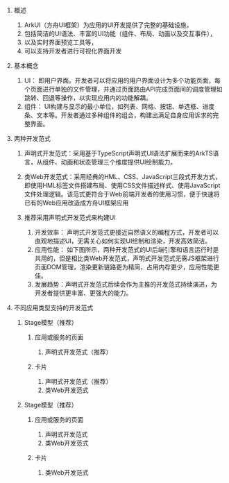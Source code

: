 1.  概述

    1.  ArkUI（方舟UI框架）为应用的UI开发提供了完整的基础设施，
    2.  包括简洁的UI语法、丰富的UI功能（组件、布局、动画以及交互事件），
    3.  以及实时界面预览工具等，
    4.  可以支持开发者进行可视化界面开发
2.  基本概念

    1.  UI： 即用户界面。开发者可以将应用的用户界面设计为多个功能页面，每个页面进行单独的文件管理，并通过页面路由API完成页面间的调度管理如跳转、回退等操作，以实现应用内的功能解耦。
    2.  组件： UI构建与显示的最小单位，如列表、网格、按钮、单选框、进度条、文本等。开发者通过多种组件的组合，构建出满足自身应用诉求的完整界面。
3.  两种开发范式

    1.  声明式开发范式：采用基于TypeScript声明式UI语法扩展而来的ArkTS语言，从组件、动画和状态管理三个维度提供UI绘制能力。
    2.  类Web开发范式：采用经典的HML、CSS、JavaScript三段式开发方式，即使用HML标签文件搭建布局、使用CSS文件描述样式、使用JavaScript文件处理逻辑。该范式更符合于Web前端开发者的使用习惯，便于快速将已有的Web应用改造成方舟UI框架应用
    3.  推荐采用声明式开发范式来构建UI

        1.  开发效率： 声明式开发范式更接近自然语义的编程方式，开发者可以直观地描述UI，无需关心如何实现UI绘制和渲染，开发高效简洁。
        2.  应用性能： 如下图所示，两种开发范式的UI后端引擎和语言运行时是共用的，但是相比类Web开发范式，声明式开发范式无需JS框架进行页面DOM管理，渲染更新链路更为精简，占用内存更少，应用性能更佳。
        3.  发展趋势：声明式开发范式后续会作为主推的开发范式持续演进，为开发者提供更丰富、更强大的能力。
4.  不同应用类型支持的开发范式

    1.  Stage模型（推荐）

        1.  应用或服务的页面

            1.  声明式开发范式（推荐）
        2.  卡片

            1.  声明式开发范式（推荐）
            2.  类Web开发范式
    2.  Stage模型（推荐）

        1.  应用或服务的页面

            1.  声明式开发范式
            2.  类Web开发范式
        2.  卡片

            1.  类Web开发范式

